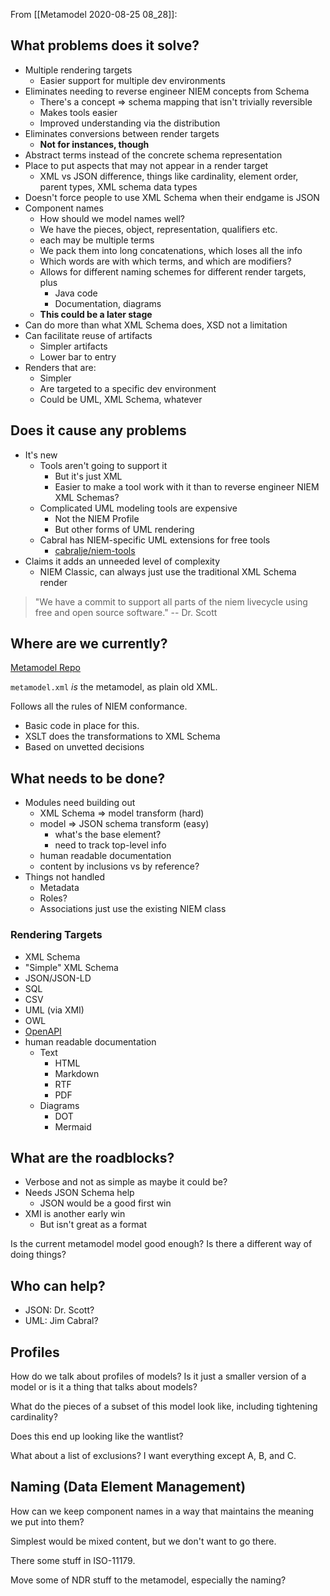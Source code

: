 From [[Metamodel 2020-08-25 08_28]]:

## What problems does it solve?

- Multiple rendering targets
	- Easier support for multiple dev environments
- Eliminates needing to reverse engineer NIEM concepts from Schema
	- There's a concept => schema mapping that isn't trivially reversible
	- Makes tools easier
	- Improved understanding via the distribution
- Eliminates conversions between render targets
	- **Not for instances, though**
- Abstract terms instead of the concrete schema representation
- Place to put aspects that may not appear in a render target
	- XML vs JSON difference, things like cardinality, element order, parent types, XML schema data types
- Doesn't force people to use XML Schema when their endgame is JSON
- Component names
	- How should we model names well?
	- We have the pieces, object, representation, qualifiers etc.
	- each may be multiple terms
	- We pack them into long concatenations, which loses all the info
	- Which words are with which terms, and which are modifiers?
	- Allows for different naming schemes for different render targets, plus
		- Java code
		- Documentation, diagrams
	- **This could be a later stage**
- Can do more than what XML Schema does, XSD not a limitation
- Can facilitate reuse of artifacts
	- Simpler artifacts
	- Lower bar to entry
- Renders that are:
	- Simpler
	- Are targeted to a specific dev environment
	- Could be UML, XML Schema, whatever

## Does it cause any problems

- It's new
	- Tools aren't going to support it
		- But it's just XML
		- Easier to make a tool work with it than to reverse engineer NIEM XML Schemas?
	- Complicated UML modeling tools are expensive
		- Not the NIEM Profile
		- But other forms of UML rendering
	- Cabral has NIEM-specific UML extensions for free tools
		- [cabralje/niem-tools](https://github.com/cabralje/niem-tools)
- Claims it adds an unneeded level of complexity
	- NIEM Classic, can always just use the traditional XML Schema render

>"We have a commit to support all parts of the niem livecycle using free and open source software." -- Dr. Scott

## Where are we currently?

[Metamodel Repo](https://webb.github.io/niem-metamodel)

`metamodel.xml` *is* the metamodel, as plain old XML.

Follows all the rules of NIEM conformance.

- Basic code in place for this.
- XSLT does the transformations to XML Schema
- Based on unvetted decisions

## What needs to be done?

- Modules need building out
	- XML Schema => model transform (hard)
	- model => JSON schema transform (easy)
		- what's the base element?
		- need to track top-level info
	- human readable documentation
	- content by inclusions vs by reference?
- Things not handled
	- Metadata
	- Roles?
	- Associations just use the existing NIEM class

### Rendering Targets

- XML Schema
- "Simple" XML Schema
- JSON/JSON-LD
- SQL
- CSV
- UML (via XMI)
- OWL
- [OpenAPI](https://en.wikipedia.org/wiki/OpenAPI_Specification)
- human readable documentation
	- Text
		- HTML
		- Markdown
		- RTF
		- PDF
	- Diagrams
		- DOT
		- Mermaid

## What are the roadblocks?

- Verbose and not as simple as maybe it could be?
- Needs JSON Schema help
	- JSON would be a good first win
- XMI is another early win
	- But isn't great as a format

Is the current metamodel model good enough? Is there a different way of doing things?

## Who can help?

- JSON: Dr. Scott?
- UML: Jim Cabral?

## Profiles

How do we talk about profiles of models? Is it just a smaller version of a model or is it a thing that talks about models?

What do the pieces of a subset of this model look like, including tightening cardinality?

Does this end up looking like the wantlist?

What about a list of exclusions? I want everything except A, B, and C.

## Naming (Data Element Management)

How can we keep component names in a way that maintains the meaning we put into them?

Simplest would be mixed content, but we don't want to go there.

There some stuff in ISO-11179.

Move some of NDR stuff to the metamodel, especially the naming?


